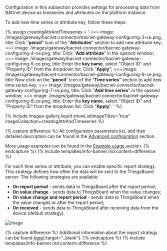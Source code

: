 Configuration in this subsection provides settings for processing data from BACnet device as timeseries and 
attributes on the platform instance.

To add new time series or attribute key, follow these steps:

{% assign creatingAttrAndTimeseries = '
    ===
        image: /images/gateway/bacnet-connector/bacnet-gateway-configuring-3-ce.png,
        title: Click “**pencil**” icon of the “**Attributes**” section to add new attribute key;
    ===
        image: /images/gateway/bacnet-connector/bacnet-gateway-configuring-4-ce.png,
        title: Click “**Add attribute**” in the opened window;
    ===
        image: /images/gateway/bacnet-connector/bacnet-gateway-configuring-5-ce.png,
        title: Enter the **key name**, select "Object ID" and "Property ID" from the dropdown list. Click “**Apply**”;
    ===
        image: /images/gateway/bacnet-connector/bacnet-gateway-configuring-6-ce.png,
        title: Now click on the “**pencil**” icon of the “**Time series**” section to add new time series key;
    ===
        image: /images/gateway/bacnet-connector/bacnet-gateway-configuring-7-ce.png,
        title: Click "**Add time series**" in the opened window;
    ===
        image: /images/gateway/bacnet-connector/bacnet-gateway-configuring-8-ce.png,
        title: Enter the **key name**, select "Object ID" and "Property ID" from the dropdown list. Click “**Apply**”.
    '
%}

{% include images-gallery.liquid showListImageTitles="true" imageCollection=creatingAttrAndTimeseries %}

{% capture difference %}
All configuration parameters list, and their detailed description can be found in the
[Advanced configuration](/docs/iot-gateway/config/bacnet/#device-attributes-and-time-series) section.

More usage examples can be found in the [Example usage](/docs/iot-gateway/config/bacnet/#usage-examples) section.
{% endcapture %}
{% include templates/info-banner.md content=difference %}

For each time series or attribute, you can enable specific report strategy. This strategy defines how often the 
data will be sent to the ThingsBoard server. The following strategies are available:

- **On report period** - sends data to ThingsBoard after the report period;
- **On value change** - sends data to ThingsBoard when the value changes;
- **On value change and report period** - sends data to ThingsBoard when the value changes or after the report period;
- **On received** - sends data to ThingsBoard after receiving data from the device (default strategy).

![image](/images/gateway/bacnet-connector/bacnet-gateway-configuring-10-ce.png)

{% capture difference %}
Additional information about the report strategy can be found [here](/docs/iot-gateway/features-overview/report-strategy){:target="_blank"}.
{% endcapture %}
{% include templates/info-banner.md content=difference %}
